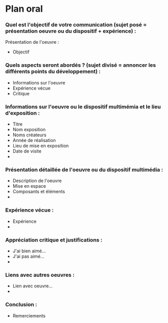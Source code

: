 #  Plan oral

### Quel est l'objectif de votre communication (sujet posé = présentation oeuvre ou du dispositif + expérience) :
Présentation de l'oeuvre :
- Objectif

### Quels aspects seront abordés ? (sujet divisé = annoncer les différents points du développement) :
- Informations sur l'oeuvre
- Expérience vécue
- Critique

### Informations sur l'oeuvre ou le dispositif multimémia et le lieu d'exposition :
- Titre 
- Nom exposition
- Noms créateurs
- Année de réalisation
- Lieu de mise en exposition
- Date de visite
- 
### Présentation détaillée de l'oeuvre ou du dispositif multimédia :
- Description de l'oeuvre
- Mise en espace
- Composants et éléments
- 
### Expérience vécue :
- Expérience
- 
### Appréciation critique et justifications :
- J'ai bien aimé...
- J'ai pas aimé...
- 
### Liens avec autres oeuvres :
- Lien avec oeuvre...
- 
### Conclusion :
- Remerciements
